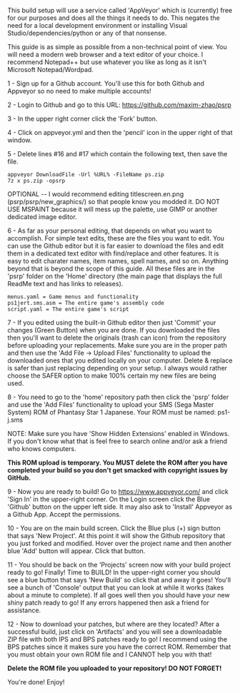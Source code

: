This build setup will use a service called 'AppVeyor' which is (currently) free for our purposes and does all the things it needs to do.
This negates the need for a local development environment or installing Visual Studio/dependencies/python or any of that nonsense.

This guide is as simple as possible from a non-technical point of view.
You will need a modern web browser and a text editor of your choice.  I recommend Notepad++ but use whatever you like as long as it isn't Microsoft Notepad/Wordpad.

1 - Sign up for a Github account.  You'll use this for both Github and Appveyor so no need to make multiple accounts!

2 - Login to Github and go to this URL: https://github.com/maxim-zhao/psrp

3 - In the upper right corner click the 'Fork' button.

4 - Click on appveyor.yml and then the 'pencil' icon in the upper right of that window.

5 - Delete lines #16 and #17 which contain the following text, then save the file.

    appveyor DownloadFile -Url %URL% -FileName ps.zip
    7z x ps.zip -opsrp
	
OPTIONAL -- I would recommend editing titlescreen.en.png (psrp/psrp/new_graphics/) so that people know you modded it.  DO NOT USE MSPAINT because it will mess up the palette, use GIMP or another dedicated image editor.

6 - As far as your personal editing, that depends on what you want to accomplish.  For simple text edits, these are the files you want to edit.  You can use the Github editor but it is far easier to download the files and edit them in a dedicated text editor with find/replace and other features.
It is easy to edit charater names, item names, spell names, and so on.  Anything beyond that is beyond the scope of this guide.
All these files are in the 'psrp' folder on the 'Home' directory (the main page that displays the full ReadMe text and has links to releases).

	menus.yaml = Game menus and functionality
	ps1jert.sms.asm = The entire game's assembly code
	script.yaml = The entire game's script

7 - If you edited using the built-in Github editor then just 'Commit' your changes (Green Button) when you are done.  If you downloaded the files then you'll want to delete the originals (trash can icon) from the repository before uploading your replacements.  Make sure you are in the proper path and then use the 'Add File -> Upload Files' functionality to upload the downloaded ones that you edited locally on your computer.  Delete & replace is safer than just replacing depending on your setup.  I always would rather choose the SAFER option to make 100% certain my new files are being used.

8 - You need to go to the 'home' repository path then click the 'psrp' folder and use the 'Add Files' functionality to upload your SMS (Sega Master System) ROM of Phantasy Star 1 Japanese.  Your ROM must be named: ps1-j.sms

NOTE:  Make sure you have 'Show Hidden Extensions' enabled in Windows.  If you don't know what that is feel free to search online and/or ask a friend who knows computers.

**This ROM upload is temporary.  You MUST delete the ROM after you have completed your build so you don't get smacked with copyright issues by GitHub.**

9 - Now you are ready to build!  Go to https://www.appveyor.com/ and click 'Sign In' in the upper-right corner.  On the Login screen click the Blue 'Github' button on the upper left side.  It may also ask to 'Install' Appveyor as a Github App.  Accept the permissions.

10 - You are on the main build screen.  Click the Blue plus (+) sign button that says 'New Project'.  At this point it will show the Github repository that you just forked and modified.  Hover over the project name and then another blue 'Add' button will appear.  Click that button.

11 - You should be back on the 'Projects' screen now with your build project ready to go!  Finally!  Time to BUILD!  In the upper-right corner you should see a blue button that says 'New Build' so click that and away it goes!  You'll see a bunch of 'Console' output that you can look at while it works (takes about a minute to complete).  If all goes well then you should have your new shiny patch ready to go!  If any errors happened then ask a friend for assistance.

12 - Now to download your patches, but where are they located?  After a successful build, just click on 'Artifacts' and you will see a downloadable ZIP file with both IPS and BPS patches ready to go!  I recommend using the BPS patches since it makes sure you have the correct ROM.  Remember that you must obtain your own ROM file and I CANNOT help you with that!

**Delete the ROM file you uploaded to your repository!  DO NOT FORGET!**

You're done!  Enjoy!
